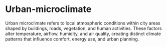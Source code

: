 # Urban-microclimate
Urban microclimate refers to local atmospheric conditions within city areas shaped by buildings, roads, vegetation, and human activities. These factors alter temperature, airflow, humidity, and air quality, creating distinct climate patterns that influence comfort, energy use, and urban planning.
